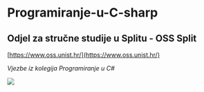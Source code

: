 # Programiranje-u-C-sharp
## Odjel za stručne studije u Splitu - OSS Split
[https://www.oss.unist.hr/](https://www.oss.unist.hr/)

*Vjezbe iz kolegija Programiranje u C#*

![](http://www.pskills.org/image/cs.png)
